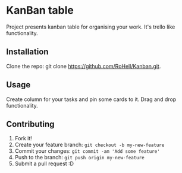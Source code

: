 

# KanBan table
Project presents kanban table for organising your work. It's trello like functionality.
## Installation
Clone the repo: git clone https://github.com/RoHell/Kanban.git.
## Usage
Create column for your tasks and pin some cards to it. Drag and drop functionality.
## Contributing
1. Fork it!
2. Create your feature branch: `git checkout -b my-new-feature`
3. Commit your changes: `git commit -am 'Add some feature'`
4. Push to the branch: `git push origin my-new-feature`
5. Submit a pull request :D
